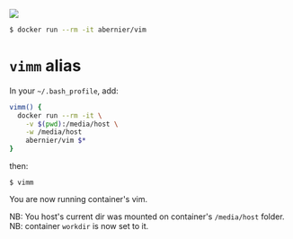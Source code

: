 [![](https://img.shields.io/badge/%F0%9F%90%B3-abernier%2Fvim-%23179cec)](https://hub.docker.com/r/abernier/vim)

```sh
$ docker run --rm -it abernier/vim
```

# `vimm` alias

In your `~/.bash_profile`, add:

```sh
vimm() {
  docker run --rm -it \
    -v $(pwd):/media/host \
    -w /media/host
    abernier/vim $*
}
```

then:

```
$ vimm
```

You are now running container's vim.

NB: You host's current dir was mounted on container's `/media/host` folder.
NB: container `workdir` is now set to it.
